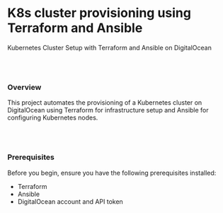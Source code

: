 <h1>K8s cluster provisioning using <b> Terraform</b> and <b>Ansible</b></h1>
<p>Kubernetes Cluster Setup with Terraform and Ansible on DigitalOcean</p>
<br>
<br>
<h3>
  Overview
</h3>
<p>
  This project automates the provisioning of a Kubernetes cluster on DigitalOcean using Terraform for infrastructure setup and Ansible for configuring Kubernetes nodes.
</p>
<br>
<br>
<h3>
  Prerequisites
</h3>
<p>
  Before you begin, ensure you have the following prerequisites installed:
</p>
<ul>
  <li>
    Terraform
  </li>
  <li>
    Ansible
  </li>
  <li>
DigitalOcean account and API token
  </li>
</ul>
